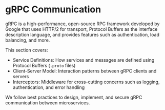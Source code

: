 # gRPC Communication

gRPC is a high-performance, open-source RPC framework developed by Google that uses HTTP/2 for transport, Protocol Buffers as the interface description language, and provides features such as authentication, load balancing, and more.

This section covers:

- Service Definitions: How services and messages are defined using Protocol Buffers (`.proto` files)
- Client-Server Model: Interaction patterns between gRPC clients and servers
- Interceptors: Middleware for cross-cutting concerns such as logging, authentication, and error handling

We follow best practices to design, implement, and secure gRPC communication between microservices.

